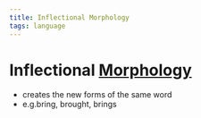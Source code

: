 ```yaml
---
title: Inflectional Morphology
tags: language
---
```


# Inflectional [Morphology](Morphology.md)
- creates the new forms of the same word
- e.g.bring, brought, brings












































































